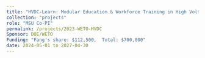 ```yaml
---
title: "HVDC-Learn: Modular Education & Workforce Training in High Voltage Direct Current Electric Transmission"
collection: "projects"
role: "MSU Co-PI"
permalink: /projects/2023-WETO-HVDC
Sponsor: DOE/WETO
Funding: "Fang's share: $112,500,  Total: $700,000"
date: 2024-05-01 to 2027-04-30
---
```

